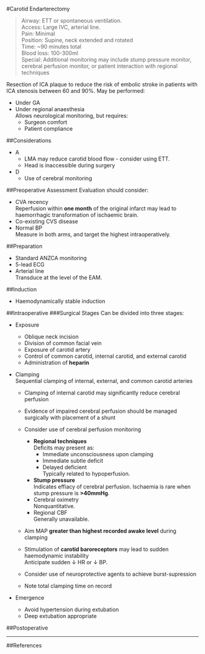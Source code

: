 #Carotid Endarterectomy
>Airway: ETT or spontaneous ventilation. <br>
>Access: Large IVC, arterial line. <br>
>Pain: Minimal <br>
>Position: Supine, neck extended and rotated <br>
>Time: ~90 minutes total <br>
>Blood loss: 100-300ml <br>
>Special: Additional monitoring may include stump pressure monitor, cerebral perfusion monitor, or patient interaction with regional techniques <br>



Resection of ICA plaque to reduce the risk of embolic stroke in patients with ICA stenosis between 60 and 90%. May be performed:
* Under GA
* Under regional anaesthesia  
Allows neurological monitoring, but requires:
	* Surgeon comfort
	* Patient compliance

##Considerations
* A
	* LMA may reduce carotid blood flow - consider using ETT.
	* Head is inaccessible during surgery
* D
	* Use of cerebral monitoring



##Preoperative Assessment
Evaluation should consider:
* CVA recency  
Reperfusion within **one month** of the original infarct may lead to haemorrhagic transformation of ischaemic brain.
* Co-existing CVS disease
* Normal BP  
Measure in both arms, and target the highest intraoperatively.

##Preparation
* Standard ANZCA monitoring
* 5-lead ECG
* Arterial line  
Transduce at the level of the EAM.

##Induction
* Haemodynamically stable induction

##Intraoperative
###Surgical Stages
Can be divided into three stages:
* Exposure
	* Oblique neck incision
	* Division of common facial vein
	* Exposure of carotid artery
	* Control of common carotid, internal carotid, and external carotid
	* Administration of **heparin**

* Clamping	
Sequential clamping of internal, external, and common carotid arteries
	* Clamping of internal carotid may significantly reduce cerebral perfusion
	* Evidence of impaired cerebral perfusion should be managed surgically with placement of a shunt
	* Consider use of cerebral perfusion monitoring  
		* **Regional techniques**  
		Deficits may present as:
			* Immediate unconsciousness upon clamping
			* Immediate subtle deficit
			* Delayed deficient  
			Typically related to hypoperfusion.
		* **Stump pressure**  
			Indicates effiacy of cerebral perfusion. Ischaemia is rare when stump pressure is **>40mmHg**.
		* Cerebral oximetry  
		Nonquantitative.
		* Regional CBF  
		Generally unavailable.

	* Aim MAP **greater than highest recorded awake level** during clamping
	* Stimulation of **carotid baroreceptors** may lead to sudden haemodynamic instability  
	Anticipate sudden ↓ HR or ↓ BP.
	* Consider use of neuroprotective agents to achieve burst-supression
	* Note total clamping time on record

* Emergence
	* Avoid hypertension during extubation
	* Deep extubation appropriate


##Postoperative

---
##References